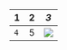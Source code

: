 | 1   | **2** | *3*                                                       |
|-----|-------|-----------------------------------------------------------|
| `4` | 5     | ![](https://assets.pubpub.org/gurbwhpj/1482175456868.png) |


